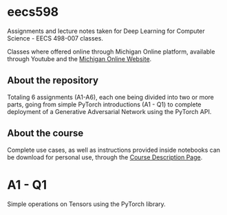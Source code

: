 # eecs598
Assignments and lecture notes taken for Deep Learning for Computer Science - EECS 498-007 classes.

Classes where offered online through Michigan Online platform, available through Youtube and the [Michigan Online Website](https://online.umich.edu/).

## About the repository
Totaling 6 assignments (A1-A6), each one being divided into two or more parts, going from simple PyTorch introductions (A1 - Q1) to complete deployment of a Generative Adversarial Network using the PyTorch API.

## About the course
Complete use cases, as well as instructions provided inside notebooks can be download for personal use, through the [Course Description Page](https://web.eecs.umich.edu/~justincj/teaching/eecs498/WI2022/).



# A1 - Q1

Simple operations on Tensors using the PyTorch library.
